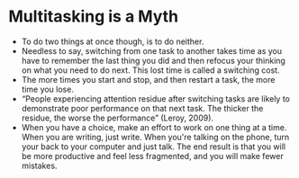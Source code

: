 # Multitasking is a Myth
* To do two things at once though, is to do neither. 
* Needless to say, switching from one task to another takes time as you have to remember the last thing you did and then refocus your thinking on what you need to do next. This lost time is called a switching cost.
* The more times you start and stop, and then restart a task, the more time you lose. 
* “People experiencing attention residue after switching tasks are likely to demonstrate poor performance on that next task. The thicker the residue, the worse the performance” (Leroy, 2009).
* When you have a choice, make an effort to work on one thing at a time. When you are writing, just write. When you're talking on the phone, turn your back to your computer and just talk. The end result is that you will be more productive and feel less fragmented, and you will make fewer mistakes.